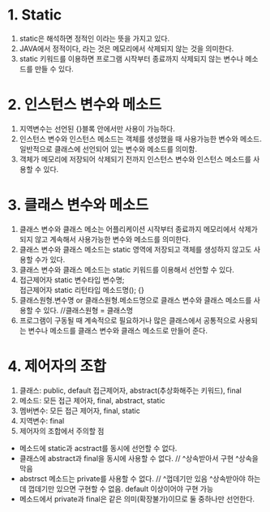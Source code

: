 # 1. Static
1. static은 해석하면 정적인 이라는 뜻을 가지고 있다. 
2. JAVA에서 정적이다, 라는 것은 메모리에서 삭제되지 않는 것을 의미한다.
3. static 키워드를 이용하면 프로그램 시작부터 종료까지 삭제되지 않는 변수나 메소드를 만들 수 있다. 

# 2. 인스턴스 변수와 메소드
1. 지역변수는 선언된 {}블록 안에서만 사용이 가능하다. 
2. 인스턴스 변수와 인스턴스 메소드는 객체를 생성했을 때 사용가능한 변수와 메소드. 일반적으로 클래스에 선언되어 있는 변수와 메소드를 의미함. 
3. 객체가 메모리에 저장되어 삭제되기 전까지 인스턴스 변수와 인스턴스 메소드를 사용할 수 있다. 

# 3. 클래스 변수와 메소드
1. 클래스 변수와 클래스 메소는 어플리케이션 시작부터 종료까지 메모리에서 삭제가 되지 않고 계속해서 사용가능한 변수와 메소드를 의미한다.  
2. 클래스 변수와 클래스 메소드는 static 영역에 저장되고 객체를 생성하지 않고도 사용할 수가 있다. 
3. 클래스 변수와 클래스 메소드는 static 키워드를 이용해서 선언할 수 있다. 
4. 접근제어자 static 변수타입 변수명;       
   접근제어자 static 리턴타입 메소드명(); {}
5. 클래스원형.변수명 or 클래스원형.메소드명으로 클래스 변수와 클래스 메소드를 사용할 수 있다.  //클래스원형 = 클래스명
6. 프로그램이 구동될 때 계속적으로 필요하거나 많은 클래스에서 공통적으로 사용되는 변수나 메소드를 클래스 변수와 클래스 메소드로 만들어 준다. 

# 4. 제어자의 조합
1. 클래스: public, default 접근제어자, abstract(추상화해주는 키워드), final
2. 메소드: 모든 접근 제어자, final, abstract, static
3. 멤버변수: 모든 접근 제어자, final, static
4. 지역변수: final
5. 제어자의 조합에서 주의할 점
 - 메소드에 static과 acstract를 동시에 선언할 수 없다.
 - 클래스에 abstract과 final을 동시에 사용할 수 없다.
 //       ^상속받아서 구현 ^상속을 막음
 - abstrsct 메소드는 private를 사용할 수 없다.
 // ^껍데기만 있음   ^상속받아야 하는데 껍데기만 있으면 구현할 수 없음. default 이상이어야 구현 가능
 - 메소드에서 private과 final은 같은 의미(확장불가)이므로 둘 중하나만 선언한다. 